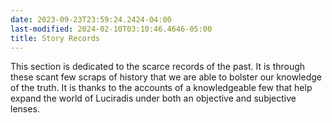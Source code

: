 ```yaml
---
date: 2023-09-23T23:59:24.2424-04:00
last-modified: 2024-02-10T03:10:46.4646-05:00
title: Story Records
---
```

This section is dedicated to the scarce records of the past. It is through these scant few scraps of history that we are able to bolster our knowledge of the truth. It is thanks to the accounts of a knowledgeable few that help expand the world of Luciradis under both an objective and subjective lenses.